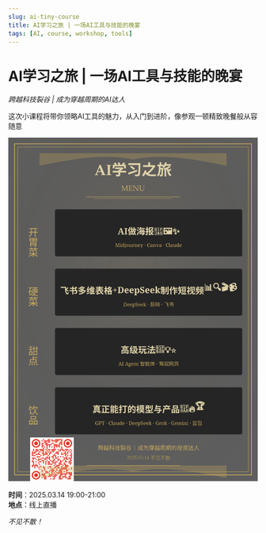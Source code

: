 ```yaml
---
slug: ai-tiny-course
title: AI学习之旅 | 一场AI工具与技能的晚宴
tags: [AI, course, workshop, tools]
---
```


# AI学习之旅 | 一场AI工具与技能的晚宴

*跨越科技裂谷 | 成为穿越周期的AI达人*

这次小课程将带你领略AI工具的魅力，从入门到进阶，像参观一顿精致晚餐般从容随意

<!-- truncate -->

![AI学习之旅课程海报](/img/event/20250314_poster6.svg)

**时间**：2025.03.14 19:00-21:00  
**地点**：线上直播

*不见不散！*

